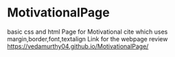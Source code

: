 # MotivationalPage
basic css and html Page for Motivational cite
which uses margin,border,font,textalign
Link for the webpage review https://vedamurthy04.github.io/MotivationalPage/
